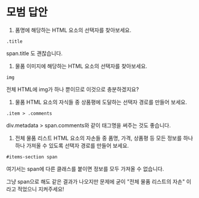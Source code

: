# 모범 답안

1. 품명에 해당하는 HTML 요소의 선택자를 찾아보세요.

```markup
.title
```

span.title 도 괜찮습니다.

1. 물품 이미지에 해당하는 HTML 요소의 선택자를 찾아보세요.

```markup
img
```

전체 HTML에 img가 하나 뿐이므로 이것으로 충분하겠지요?

1. 물품 HTML 요소의 자식들 중 상품평에 도달하는 선택자 경로를 만들어 보세요.

```markup
.item > .comments
```

div.metadata &gt; span.comments와 같이 태그명을 써주는 것도 좋습니다.

1. 전체 물품 리스트 HTML 요소의 자손들 중 품명, 가격, 상품평 등 모든 정보를 하나하나 가져올 수 있도록 선택자 경로를 만들어 보세요.

```markup
#items-section span
```

여기서는 span에 다른 클래스를 붙이면 정보를 모두 가져올 수 없습니다.

그냥 span으로 해도 같은 결과가 나오지만 문제에 굳이 "전체 물품 리스트의 자손" 이라고 적었으니 지켜주세요!

